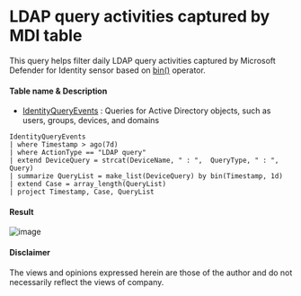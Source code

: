 # LDAP query activities captured by MDI table
This query helps filter daily LDAP query activities captured by Microsoft Defender for Identity sensor based on [bin()](https://learn.microsoft.com/en-us/azure/data-explorer/kusto/query/binfunction) operator.

#### Table name & Description
- [IdentityQueryEvents](https://learn.microsoft.com/en-us/microsoft-365/security/defender/advanced-hunting-identityqueryevents-table?view=o365-worldwide) : Queries for Active Directory objects, such as users, groups, devices, and domains

```kusto
IdentityQueryEvents
| where Timestamp > ago(7d)
| where ActionType == "LDAP query"
| extend DeviceQuery = strcat(DeviceName, " : ",  QueryType, " : ", Query)
| summarize QueryList = make_list(DeviceQuery) by bin(Timestamp, 1d)
| extend Case = array_length(QueryList)
| project Timestamp, Case, QueryList
```
#### Result
![image](https://github.com/LearningKijo/KQL/assets/120234772/36aeb06d-faa7-41aa-b802-d0c7628ba94e)

#### Disclaimer
The views and opinions expressed herein are those of the author and do not necessarily reflect the views of company.
